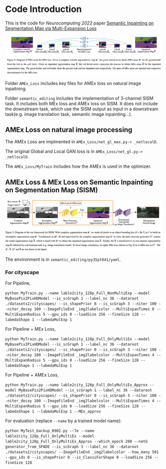 # Code Introduction
This is the code for *Neurocomputing 2022* paper [Semantic Inpainting on Segmentation Map via Multi-Expansion Loss](https://www.sciencedirect.com/science/article/abs/pii/S0925231222007433)

![alt 属性文本](./MEx_Loss.png)

Folder `AMEx_Loss` includes key files for AMEx loss on natural image inpaitning.

Folder `semantic_editing` includes the implementation of 3-channel SISM task. 
It includes both MEx loss and AMEx loss on SISM.
It does not include the downstream task, which use the SISM output as input in a downstream task(e.g. image translation task, semantic image inpainting...).

## AMEx Loss on natural image processing
The AMEx Loss are implmented in `AMEx_Loss/net_gl_mex.py-> _netlocalD`. 

The original Global and Local GAN loss is in `AMEx_Loss/net_gl.py-> _netlocalD`.

The `AMEx_Loss/MyTrain` includes how the AMEx is used in the optimizer.

## AMEx Loss & MEx Loss on Semantic Inpainting on Segmentation Map (SISM)
![alt 属性文本](./SISM_Process.png)

The environment is in `semantic_editing/py35pt041/yaml`.

### For cityscape

For Pipeline,

`python MyTrain.py --name lable2city_128p_Full_NonMultiExp --model MyBasePix2PixHDModel --is_scGraph 1 --label_nc 36 --dataroot ./datasets2/cityscapes/ --is_shapePrior 0 --is_scGraph 3 --niter 100 --niter_decay 100 --ImageFileEnd _img2labelcolor --MultiExpanTimes 0 --MultiExpanRadius 5 --gpu_ids 0 --loadSize 256 --fineSize 128 --labmdaShape 1 --labmdaMulExp 1`

For Pipeline + MEx Loss,

`python MyTrain.py --name lable2city_128p_Full_OnlyMultiEx --model MyBasePix2PixHDModel --is_scGraph 1 --label_nc 36 --dataroot ./datasets2/cityscapes/ --is_shapePrior 0 --is_scGraph 3 --niter 100 --niter_decay 100 --ImageFileEnd _img2labelcolor --MultiExpanTimes 4 --MultiExpanRadius 5 --gpu_ids 0 --loadSize 256 --fineSize 128 --labmdaShape 1 --labmdaMulExp 1`

For Pipeline + AMEx Loss,

`python MyTrain.py --name lable2city_128p_Full_OnlyMultiEx_Approx --model MyBasePix2PixHDModel --is_scGraph 1 --label_nc 36 --dataroot ./datasets2/cityscapes/ --is_shapePrior 0 --is_scGraph 3 --niter 100 --niter_decay 100 --ImageFileEnd _img2labelcolor --MultiExpanTimes 4 --MultiExpanRadius 5 --gpu_ids 0 --loadSize 256 --fineSize 128 --labmdaShape 1 --labmdaMulExp 1 --MEx_approx`

For evaluation (replace `--name` by a trained model name):

`python MyTest_backup_0902.py --Te --name lable2city_128p_Full_OnlyMultiEx --model lable2city_128p_Full_OnlyMultiEx_Approx --which_epoch 200 --netG generator_from_SPADE --is_scGraph 3 --label_nc 36 --dataroot ./datasets2/cityscapes/ --ImageFileEnd _img2labelcolor --how_many 501 --gpu_ids 0 --is_shapePrior 0 --is_ClassiForShape 0 --loadSize 256 --fineSize 128`


